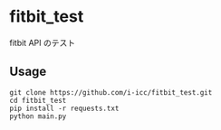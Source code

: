 # fitbit_test
fitbit API のテスト

## Usage
```
git clone https://github.com/i-icc/fitbit_test.git
cd fitbit_test
pip install -r requests.txt
python main.py
```